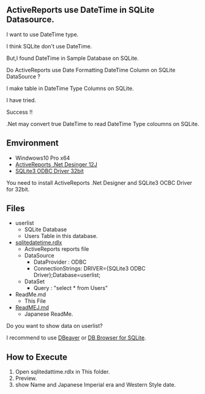 ActiveReports use DateTime in SQLite Datasource.
---------------------------------------

I want to use DateTime type.

I think SQLite don't use DateTime.

But,I found DateTime in Sample Database on SQLite.

Do ActiveReports use Date Formatting DateTime Column on SQLite DataSource ?

I make table in DateTime Type Columns on SQLite.

I have tried.

Success !!

.Net may convert true DateTime to read DateTime Type coloumns on SQLite.

## Emvironment

- Windwows10 Pro x64
- [ActiveReports .Net Desinger 12J](https://www.grapecity.co.jp/developer/activereports)
- [SQLite3 ODBC Driver 32bit](http://www.ch-werner.de/sqliteodbc/sqliteodbc.exe)

You need to install ActiveReports .Net Designer and SQLite3 OCBC Driver for 32bit.

## Files

- userlist
    - SQLite Database
    - Users Table in this database.
- [sqlitedatetime.rdlx](sqlitedatetime.rdlx)
    - ActiveReports reports file
    - DataSource
        - DataProvider : ODBC 
        - ConnectionStrings: DRIVER={SQLite3 ODBC Driver};Database=userlist;
    - DataSet
        - Query : "select * from Users"
- ReadMe.md
    - This File
- [ReadMEJ.md](ReadMEJ.md)
    - Japanese ReadMe.


Do you want to show data on userlist?

I recommend to use [DBeaver](https://dbeaver.io/) or [DB Browser for SQLite](https://sqlitebrowser.org/).

## How to Execute

1. Open sqlitedattime.rdlx in This folder.
2. Preview.
3. show Name and Japanese Imperial era and Western Style date.